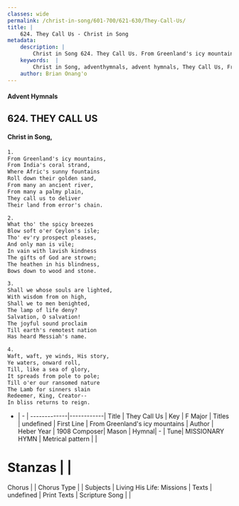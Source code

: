 ```yaml
---
classes: wide
permalink: /christ-in-song/601-700/621-630/They-Call-Us/
title: |
    624. They Call Us - Christ in Song
metadata:
    description: |
        Christ in Song 624. They Call Us. From Greenland's icy mountains, From India's coral strand, Where Afric's sunny fountains Roll down their golden sand, From many an ancient river, From many a palmy plain, They call us to deliver Their land from error's chain.
    keywords:  |
        Christ in Song, adventhymnals, advent hymnals, They Call Us, From Greenland's icy mountains. 
    author: Brian Onang'o
---
```


#### Advent Hymnals
## 624. THEY CALL US
####  Christ in Song,

```txt
1.
From Greenland's icy mountains,
From India's coral strand,
Where Afric's sunny fountains
Roll down their golden sand,
From many an ancient river,
From many a palmy plain,
They call us to deliver
Their land from error's chain.

2.
What tho' the spicy breezes
Blow soft o'er Ceylon's isle;
Tho' ev'ry prospect pleases,
And only man is vile;
In vain with lavish kindness
The gifts of God are strown;
The heathen in his blindness,
Bows down to wood and stone.  

3.
Shall we whose souls are lighted,
With wisdom from on high,
Shall we to men benighted,
The lamp of life deny?
Salvation, O salvation!
The joyful sound proclaim
Till earth's remotest nation
Has heard Messiah's name.

4.
Waft, waft, ye winds, His story,
Ye waters, onward roll,
Till, like a sea of glory,
It spreads from pole to pole;
Till o'er our ransomed nature
The Lamb for sinners slain
Redeemer, King, Creator--
In bliss returns to reign.


```

- |   -  |
-------------|------------|
Title | They Call Us |
Key | F Major |
Titles | undefined |
First Line | From Greenland's icy mountains |
Author | Heber
Year | 1908
Composer| Mason |
Hymnal|  - |
Tune| MISSIONARY HYMN |
Metrical pattern | |
# Stanzas |  |
Chorus |  |
Chorus Type |  |
Subjects | Living His Life: Missions |
Texts | undefined |
Print Texts | 
Scripture Song |  |
    
